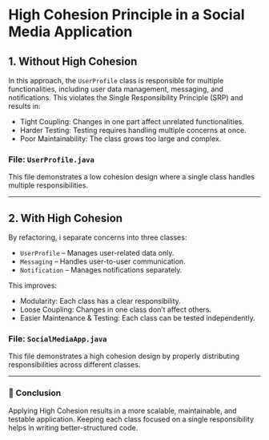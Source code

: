 # High Cohesion Principle in a Social Media Application

## 1. Without High Cohesion

In this approach, the `UserProfile` class is responsible for multiple functionalities, including user data management, messaging, and notifications. This violates the Single Responsibility Principle (SRP) and results in:

- Tight Coupling: Changes in one part affect unrelated functionalities.
- Harder Testing: Testing requires handling multiple concerns at once.
- Poor Maintainability: The class grows too large and complex.

### File: `UserProfile.java`

This file demonstrates a low cohesion design where a single class handles multiple responsibilities.

---

## 2. With High Cohesion

By refactoring, i separate concerns into three classes:

- `UserProfile` – Manages user-related data only.
- `Messaging` – Handles user-to-user communication.
- `Notification` – Manages notifications separately.

This improves:

- Modularity: Each class has a clear responsibility.
- Loose Coupling: Changes in one class don’t affect others.
- Easier Maintenance & Testing: Each class can be tested independently.

### File: `SocialMediaApp.java`

This file demonstrates a high cohesion design by properly distributing responsibilities across different classes.

---

### 📌 Conclusion

Applying High Cohesion results in a more scalable, maintainable, and testable application. Keeping each class focused on a single responsibility helps in writing better-structured code.
